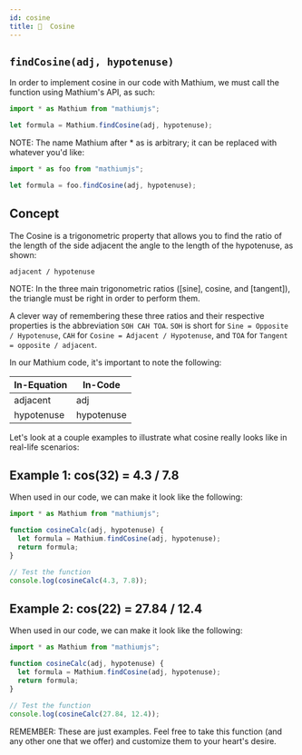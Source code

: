 ```yaml
---
id: cosine
title: 🌯  Cosine
---
```


## `findCosine(adj, hypotenuse)`

In order to implement cosine in our code with Mathium, we must call the function using Mathium's API, as such:

```ts
import * as Mathium from "mathiumjs";

let formula = Mathium.findCosine(adj, hypotenuse);
```

NOTE: The name Mathium after \* as is arbitrary; it can be replaced with whatever you'd like:

```ts
import * as foo from "mathiumjs";

let formula = foo.findCosine(adj, hypotenuse);
```

## Concept

The Cosine is a trigonometric property that allows you to find the ratio of the length of the side adjacent the angle to the length of the hypotenuse, as shown:

`adjacent / hypotenuse`

NOTE: In the three main trigonometric ratios ([sine], cosine, and [tangent]), the triangle must be right in order to perform them.

A clever way of remembering these three ratios and their respective properties is the abbreviation `SOH CAH TOA`. `SOH` is short for `Sine = Opposite / Hypotenuse`, `CAH` for `Cosine = Adjacent / Hypotenuse`, and `TOA` for `Tangent = opposite / adjacent`.

In our Mathium code, it's important to note the following:

| In-Equation | In-Code    |
| ----------- | ---------- |
| adjacent    | adj        |
| hypotenuse  | hypotenuse |

Let's look at a couple examples to illustrate what cosine really looks like in real-life scenarios:

## Example 1: cos(32) = 4.3 / 7.8

When used in our code, we can make it look like the following:

```ts
import * as Mathium from "mathiumjs";

function cosineCalc(adj, hypotenuse) {
  let formula = Mathium.findCosine(adj, hypotenuse);
  return formula;
}

// Test the function
console.log(cosineCalc(4.3, 7.8));
```

## Example 2: cos(22) = 27.84 / 12.4

When used in our code, we can make it look like the following:

```ts
import * as Mathium from "mathiumjs";

function cosineCalc(adj, hypotenuse) {
  let formula = Mathium.findCosine(adj, hypotenuse);
  return formula;
}

// Test the function
console.log(cosineCalc(27.84, 12.4));
```

REMEMBER: These are just examples. Feel free to take this function (and any other one that we offer) and customize them to your heart's desire.
